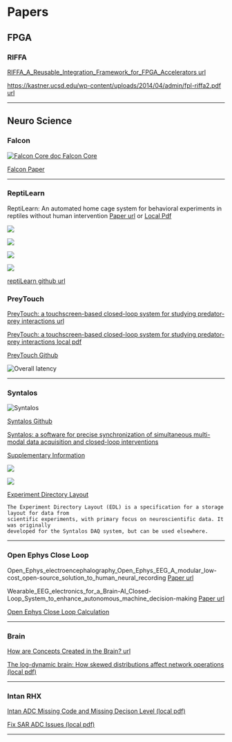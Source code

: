 # Papers

## FPGA

### RIFFA

[RIFFA_A_Reusable_Integration_Framework_for_FPGA_Accelerators url](https://www.researchgate.net/publication/261396774_RIFFA_A_Reusable_Integration_Framework_for_FPGA_Accelerators)

[https://kastner.ucsd.edu/wp-content/uploads/2014/04/admin/fpl-riffa2.pdf url](https://kastner.ucsd.edu/wp-content/uploads/2014/04/admin/fpl-riffa2.pdf)

---

## Neuro Science

### Falcon

[![Falcon Core doc](./images/2025/Screenshot%20from%202025-02-11%2012-45-35.png) Falcon Core](https://falcon-core.readthedocs.io/en/latest/#)

[Falcon Paper](./papers/2025/Falcon_a_highly_flexible_open-source_software_for_.pdf)

---

### ReptiLearn

ReptiLearn: An automated home cage system for behavioral experiments in reptiles without human intervention [Paper url](https://journals.plos.org/plosbiology/article?id=10.1371/journal.pbio.3002411) or  [Local Pdf](./papers/2025/ReptiLearn.pdf)

![](./images/2025/Screenshot%20from%202025-01-24%2011-20-30.png)

![](./images/2025/Screenshot%20from%202025-01-24%2011-20-51.png)

![](./images/2025/Screenshot%20from%202025-01-24%2011-22-03.png)

![](./images/2025/Screenshot%20from%202025-01-24%2011-22-26.png)

[reptiLearn github url](https://github.com/EvolutionaryNeuralCodingLab/reptiLearn/tree/master)

### PreyTouch

[PreyTouch: a touchscreen-based closed-loop system for studying predator-prey interactions url](https://www.nature.com/articles/s42003-024-07345-5)

[PreyTouch: a touchscreen-based closed-loop system for studying predator-prey interactions local pdf](./papers/2025/PreyTouch-2024.pdf)

[PreyTouch Github](https://github.com/EvolutionaryNeuralCodingLab/PreyTouch)

![Overall latency](./images/2025/Screenshot%20from%202025-01-24%2016-31-14.png)

---

### Syntalos

![Syntalos](./images/2025/Screenshot%20from%202025-02-06%2016-59-16.png)

[Syntalos Github](https://github.com/syntalos/syntalos)

[Syntalos: a software for precise
synchronization of simultaneous multi-
modal data acquisition and closed-loop
interventions](./papers/2025/s41467-025-56081-9.pdf)

[Supplementary Information](./papers/2025/41467_2025_56081_MOESM1_ESM.pdf)

![](./images/2025/Screenshot%20from%202025-02-06%2017-06-03.png)

![](./images/2025/Screenshot%20from%202025-02-06%2017-34-56.png)

[Experiment Directory Layout](https://edl.readthedocs.io/latest/index.html)

    The Experiment Directory Layout (EDL) is a specification for a storage layout for data from
    scientific experiments, with primary focus on neuroscientific data. It was originally
    developed for the Syntalos DAQ system, but can be used elsewhere.

---

###  Open Ephys Close Loop

Open_Ephys_electroencephalography_Open_Ephys_EEG_A_modular_low-cost_open-source_solution_to_human_neural_recording [Paper url](https://www.researchgate.net/publication/314305186_Open_Ephys_electroencephalography_Open_Ephys_EEG_A_modular_low-cost_open-source_solution_to_human_neural_recording)

Wearable_EEG_electronics_for_a_Brain-AI_Closed-Loop_System_to_enhance_autonomous_machine_decision-making [Paper url](https://www.researchgate.net/publication/360954933_Wearable_EEG_electronics_for_a_Brain-AI_Closed-Loop_System_to_enhance_autonomous_machine_decision-making)

[Open Ephys Close Loop Calculation](subtitles/close_loop_experiment.md)

---

### Brain

[How are Concepts Created in the Brain? url](https://sapienlabs.org/lab-talk/how-are-concepts-created-in-the-brain/)

[The log-dynamic brain: How skewed distributions affect network operations (local pdf)](./papers/2025/BuzsakiMizusekiNRN.pdf)

---

### Intan RHX

[Intan ADC Missing Code and Missing Decison Level (local pdf)](papers/2025/Barth_2024_J._Neural_Eng._21_044001.pdf)

[Fix SAR ADC Issues (local pdf)](papers/2025/2012_JETTA_SARADC.pdf)

---
